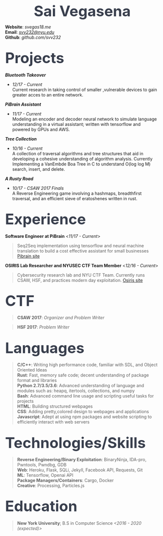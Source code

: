 <b> <font size="36" color="393f4d"> <center>Sai Vegasena</center> </font></b>

**Website**: *svegas18.me* <br />
**Email**:   *svv232@nyu.edu* <br />
**Github**:  *github.com/svv232* <br />

<font size ="12" color="393f4d">Projects </font>
-----------------------------------------
***Bluetooth Takeover***
* *12/17 - Current* <br />
Current research in taking control of smaller ,vulnerable devices to gain 
greater acces to an entire network.

***PiBrain Assistant***
* *11/17 - Current* <br />
Modeling an encoder and decoder neural network to simulate language understanding in a virtual assistant; written with tensorflow and powered by GPUs and AWS.

***Tree Collection*** 
* *10/16 - Current* <br />
A collection of traversal algorithms and tree structures that aid in developing a cohesive understanding of algorithm analysis. Currently Implementing a VanEmbde Boa Tree in C to understand O(log log M) search, insert, and delete.

***A Rusty Road***
* *10/17 - CSAW 2017 Finals* <br />
A Reverse Engineering game involving a hashmaps, breadthfirst traversal, and an
efficient sieve of eratoshenes written in rust.

<font size = "12" color="393f4d">Experience</font>
------------------------------------------
**Software Engineer at PiBrain**    <*11/17 - Current*> 
> Seq2Seq implementation using tensorflow and neural machine translation to build a cost effective assistant for small businesses  [Pibrain site](http://pibrain.io)

**OSIRIS Lab Researcher and NYUSEC CTF Team Member**   <*12/16 - Current*>
> Cybersecurity research lab and NYU CTF Team. Currently runs CSAW, HSF, and practices modern day exploitation.  [Osiris site](https://osiris.cyber.nyu.edu/index.php/nyusec/)

<font size = "12" color="393f4d">CTF</font>
----------------------------------
> **CSAW 2017**: *Organizer and Problem Writer*

> **HSF 2017**: *Problem Writer*

<font size = "12" color="393f4d">Languages</font>
----------------------------------------
> **C/C++**: Writing high performance code, familiar with SDL, and Object Oriented Ideas  <br />
> **Rust**: Fast, memory safe code; decent understanding of package format and libraries<br />
> **Python 2.7/3.5/3.6**: Advanced understanding of language and modules such as: heapq, itertools, collections, and numpy <br />
> **Bash**: Advanced command line usage and scripting useful tasks for projects <br />
> **HTML**: Building structured webpages<br />
> **CSS**: Adding pretty,colored design to webpages and applications<br />
> **Javascript**: Adept at using npm packages and website scripting to efficiently interact with web servers <br />

<font size = "12" color="393f4d">Technologies/Skills</font>
---------------------------------------------------

> **Reverse Engineering/Binary Exploitation**: BinaryNinja, IDA-pro, Pwntools, 
 Pwndbg, GDB <br />
> **Web**: Heroku, Flask, SQLi, Jekyll, Facebook API, Requests, Git  <br />
> **ML**: Tensorflow, Openai API <br />
> **Package Managers/Containers**: Cargo, Docker <br />
> **Creative**: Processing, Particles.js <br />

<font size = "12" color="393f4d">Education</font>
-------------------------------------------
> **New York University**;  B.S in Computer Science     *<2016 - 2020 (expected)>*
